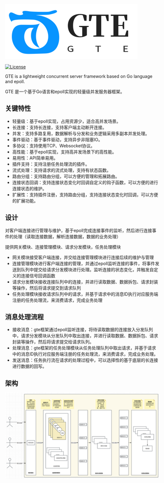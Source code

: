 ![logo](/docs/gte_logo.png)

[![License](https://img.shields.io/badge/License-MIT-black.svg)](LICENSE)

GTE is a lightweight concurrent server framework based on Go language and epoll.

GTE 是一个基于Go语言和epoll实现的轻量级并发服务器框架。

## 关键特性

- 轻量级：基于epoll实现，占用资源少，适合高并发场景。
- 长连接：支持长连接，支持客户端主动断开连接。
- 并发：支持多路复用，数据解析与分发和业务逻辑采用多副本并发处理。
- 事件驱动：基于事件驱动，支持异步非阻塞IO。
- 多协议：支持使用TCP、Websocket协议。
- 高性能：基于epoll实现，支持高并发场景下的高性能。
- 易用性：API简单易用。
- 插件支持：支持注册任务处理流的插件。
- 流式处理：支持请求的流式处理，支持有状态函数。
- 路由分组：支持路由分组，可以方便的管理和拓展路由。
- 连接状态回调：支持连接状态变化时回调自定义的钩子函数，可以方便的进行连接状态的维护。
- 扩展性：支持插件注册，支持路由分组，支持连接状态变化时回调，可以方便的扩展功能。

## 设计

对客户端连接进行管理与维护，基于epoll完成连接事件的监听，然后进行连接事件的处理（读取连接数据，解析连接数据，数据的业务处理）

提供网关模块、连接管理模块、请求分发模块，任务处理模块

- 网关模块接受客户端连接，并交给连接管理模块进行连接后续的维护与管理
- 连接管理模块进行客户端连接的管理，并通过epoll监听连接的事件，将事件发送到队列中提交给请求分发模块进行处理。监听连接的状态变化，并触发自定义的连接信号回调函数
- 请求分发模块接收连接队列中的连接，并进行读取数据、数据拆包、请求封装等操作，然后将请求提交到请求队列
- 任务处理模块接收请求队列中的请求，并基于请求中的消息ID执行对应服务端注册的任务处理流，来消费请求，完成业务处理

## 消息处理流程
- 接收消息：gte框架通过epoll监听连接，将待读取数据的连接放入分发队列中，请求分发模块从分发队列中取出连接，并进行读取数据、数据拆包、请求封装等操作，然后将请求提交给请求队列。
- 处理消息：gte框架的任务处理模块从任务处理队列中取出请求，并基于请求中的消息ID执行对应服务端注册的任务处理流，来消费请求，完成业务处理。
- 发送消息：任务执行流在请求的处理过程中，可以选择性的基于底层的长连接进行数据的回写。

## 架构

![arch](/docs/gte_arch.png)
